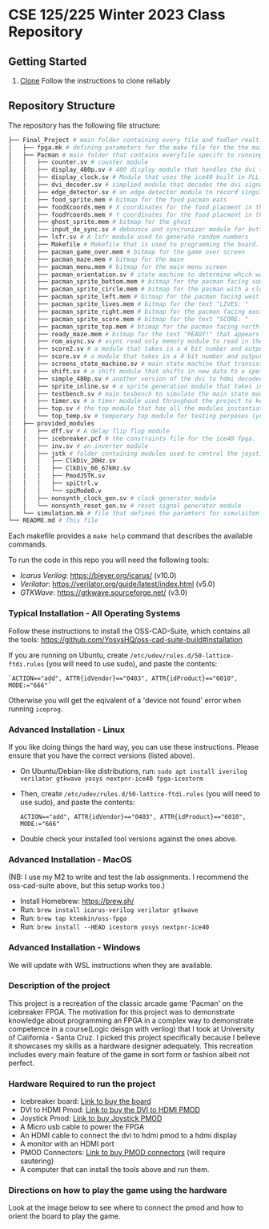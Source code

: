 # CSE 125/225 Winter 2023 Class Repository

## Getting Started

1. [Clone](https://medium.datadriveninvestor.com/how-to-clone-a-github-repository-using-ssh-for-windows-linux-macos-78ad9a3959e) Follow the instructions to clone reliably

## Repository Structure


The repository has the following file structure:

```bash
├── Final_Project # main folder containing every file and fodler realting to this project
│   ├── fpga.mk # defining parameters for the make file for the the main top module used to program the ice40 board (Type "make prog" in terminal)
│   ├── Pacman # main folder that contains everyfile specifc to running the game
│   │   ├── counter.sv # counter module 
│   │   ├── display_480p.sv # 480 display module that handles the dvi to hdmi conversion and h/vsync generation
│   │   ├── display_clock.sv # Module that uses the ice40 built in PLL module to generate a clock suitable for a 480p display
│   │   ├── dvi_decoder.sv # simplied module that decodes the dvi signal to hdmi
│   │   ├── edge_detector.sv # an edge detector module to record singular button presses
│   │   ├── food_sprite.mem # bitmap for the food pacman eats
│   │   ├── foodXcoords.mem # X coordinates for the food placment in the maze
│   │   ├── foodYcoords.mem # Y coordinates for the food placment in the maze
│   │   ├── ghost_sprite.mem # bitmap for the ghost
│   │   ├── input_de_sync.sv # debounce and syncronizer module for buttons and the joystick inputs
│   │   ├── lsfr.sv # A lsfr module used to generate random numbers
│   │   ├── Makefile # Makefile that is used to programming the board.
│   │   ├── pacman_game_over.mem # bitmap for the game over screen
│   │   ├── pacman_maze.mem # bitmap for the maze
│   │   ├── pacman_menu.mem # bitmap for the main menu screen
│   │   ├── pacman_orientation.sv # state machine to determine which way the pacman is facing based on joystick input
│   │   ├── pacman_sprite_bottom.mem # bitmap for the pacman facing south
│   │   ├── pacman_sprite_circle.mem # bitmap for the pacman with a closed mouth represented as a circle for the eating animation
│   │   ├── pacman_sprite_left.mem # bitmap for the pacman facing west
│   │   ├── pacman_sprite_lives.mem # bitmap for the text "LIVES: "
│   │   ├── pacman_sprite_right.mem # bitmap for the pacman facing east
│   │   ├── pacman_sprite_score.mem # bitmap for the text "SCORE: "
│   │   ├── pacman_sprite_top.mem # btimap for the pacman facing north
│   │   ├── ready_maze.mem # bitmap for the text "READY!" that appears at the start of a round.
│   │   ├── rom_async.sv # async read only memory module to read in the bitmaps
│   │   ├── score2.sv # a module that takes in a 4 bit number and outputs the coressponding number in pixel addresses for the second digit in a two digit number
│   │   ├── score.sv # a module that takes in a 4 bit number and outputs the coressponding number in pixel addresses for the first digit in a two digit number
│   │   ├── screens_state_machine.sv # main state machine that transistions between the 3 different states of the game.
│   │   ├── shift.sv # a shift module that shifts in new data to a speficied width bus; used for the lsfr.
│   │   ├── simple_480p.sv # another version of the dvi to hdmi decoder module that generates hsync/vsync
│   │   ├── sprite_inline.sv # a sprite generation module that takes in a bitmap and uses the async rom to output pixel address based on the bitmap and resolution
│   │   ├── testbench.sv # main tesbench to simulate the main state machine (screen_state_machine).
│   │   ├── timer.sv # a timer module used throughout the project to keep time.
│   │   ├── top.sv # the top module that has all the modules instantiated to the the pacman game
│   │   └── top_temp.sv # temporary top module for testing perposes (you can ignore this).
│   ├── provided_modules
│   │   ├── dff.sv # A delay flip flop module
│   │   ├── icebreaker.pcf # the constraints file for the ice40 fpga.
│   │   ├── inv.sv # an inverter module
│   │   ├── jstk # folder containing modules used to control the joystick pmod
│   │   │   ├── ClkDiv_20Hz.sv
│   │   │   ├── ClkDiv_66_67kHz.sv
│   │   │   ├── PmodJSTK.sv
│   │   │   ├── spiCtrl.v
│   │   │   └── spiMode0.v
│   │   ├── nonsynth_clock_gen.sv # clock generator module
│   │   └── nonsynth_reset_gen.sv # reset signal generator module
│   └── simulation.mk # file that defines the paramters for simulaiton (type "make test" in terminal)
└── README.md # This file
```
Each makefile provides a `make help` command that describes the
available commands.

To run the code in this repo you will need the following tools:

- *Icarus Verilog*: https://bleyer.org/icarus/ (v10.0)
- *Verilator*: https://verilator.org/guide/latest/index.html (v5.0)
- *GTKWave*: https://gtkwave.sourceforge.net/ (v3.0)

### Typical Installation - All Operating Systems

Follow these instructions to install the OSS-CAD-Suite, which contains
all the tools: https://github.com/YosysHQ/oss-cad-suite-build#installation

If you are running on Ubuntu, create `/etc/udev/rules.d/50-lattice-ftdi.rules` (you will need to use sudo), and paste the contents: 

    `ACTION=="add", ATTR{idVendor}=="0403", ATTR{idProduct}=="6010", MODE:="666"`
    
Otherwise you will get the eqivalent of a 'device not found' error when running `iceprog`.


### Advanced Installation - Linux
	
If you like doing things the hard way, you can use these
instructions. Please ensure that you have the correct versions (listed
above).

- On Ubuntu/Debian-like distributions, run: `sudo apt install iverilog verilator gtkwave yosys nextpnr-ice40 fpga-icestorm`

- Then, create `/etc/udev/rules.d/50-lattice-ftdi.rules` (you will need to use sudo), and paste the contents: 

    `ACTION=="add", ATTR{idVendor}=="0403", ATTR{idProduct}=="6010", MODE:="666"`
    
- Double check your installed tool versions against the ones above.


### Advanced Installation - MacOS

(NB: I use my M2 to write and test the lab assignments. I recommend
the oss-cad-suite above, but this setup works too.)

- Install Homebrew: https://brew.sh/
- Run: `brew install icarus-verilog verilator gtkwave`
- Run: `brew tap ktemkin/oss-fpga`
- Run: `brew install --HEAD icestorm yosys nextpnr-ice40`


### Advanced Installation - Windows

We will update with WSL instructions when they are available.

### Description of the project
This project is a recreation of the classic arcade game 'Pacman' on the icebreaker FPGA. The motivation for this project was to demonstrate
knowledge about programming an FPGA in a complex way to demonstrate competence in a course(Logic deisgn with verliog) that I took
at University of California - Santa Cruz. I picked this project specifically because I believe it showcases my skills as a hardware designer
adequately. This recreation includes every main feature of the game in sort form or fashion albeit not perfect.

### Hardware Required to run the project
- Icebreaker board: [Link to buy the board](https://1bitsquared.com/products/icebreaker)
- DVI to HDMI Pmod: [Link to buy the DVI to HDMI PMOD](https://1bitsquared.com/products/pmod-digital-video-interface?variant=11770730020911&currency=USD&utm_medium=product_sync&utm_source=google&utm_content=sag_organic&utm_campaign=sag_organic&gclid=CjwKCAjw_MqgBhAGEiwAnYOAerGehqnmVDzodLJym-XLwjCJqNO1HS9RMvE6-_Q-4wD5j7IrgaNVtxoCZbQQAvD_BwE)
- Joystick Pmod: [Link to buy Joystick PMOD](https://digilent.com/shop/pmod-jstk2-two-axis-joystick/?setCurrencyId=1&utm_source=google&utm_medium=cpc&utm_campaign=19562111224&utm_content=146824038444&utm_term=&gclid=CjwKCAjw_MqgBhAGEiwAnYOAejhdBRVbrTXb_emyjYvTsKTonhf2goy95Sb8wDdn00SZD3X-E1_S8xoCb-kQAvD_BwE)
- A Micro usb cable to power the FPGA
- An HDMI cable to connect the dvi to hdmi pmod to a hdmi display
- A monitor with an HDMI port
- PMOD Connectors: [Link to buy PMOD connectors](https://www.moddiy.com/products/TPM-Module-Header-12-Pin-2.0mm-Pitch-90-Degree-Angled-Connector.html?srsltid=Ad5pg_HNOd0Ap0ORKVBWCqB2N5UfKmE4suOAAy929Nre5N66bENGPsvB3RU) (will require sautering)
- A computer that can install the tools above and run them.

### Directions on how to play the game using the hardware
Look at the image below to see where to connect the pmod and how to orient the board to play the game.





